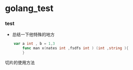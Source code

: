 # golang_test
### test
 - 总结一下他特殊的地方
```go
    var a int , b = 1,3 
		func man x(nates int ,fsdfs int ) (int ,string ){
		}
```
切片的使用方法
